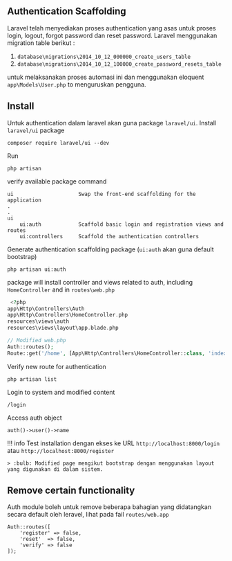 ## Authentication Scaffolding

Laravel telah menyediakan proses authentication yang asas untuk proses login, logout, forgot password dan reset password. Laravel menggunakan migration table berikut : 

1. `database\migrations\2014_10_12_000000_create_users_table` 
2. `database\migrations\2014_10_12_100000_create_password_resets_table` 

untuk melaksanakan proses automasi ini dan menggunakan eloquent `app\Models\User.php` to menguruskan pengguna.

## Install 

Untuk authentication dalam laravel akan guna package `laravel/ui`. Install `laravel/ui` package

    composer require laravel/ui --dev

Run  

    php artisan

verify available package command 

    ui                     Swap the front-end scaffolding for the application
    .
    .
    ui
        ui:auth            Scaffold basic login and registration views and routes
        ui:controllers     Scaffold the authentication controllers

Generate authentication scaffolding package (`ui:auth` akan guna default bootstrap) 

    php artisan ui:auth

package will install controller and views related to auth, including `HomeController` and in `routes\web.php`
 
```php 
 <?php 
app\Http\Controllers\Auth
app\Http\Controllers\HomeController.php
resources\views\auth
resources\views\layout\app.blade.php

// Modified web.php
Auth::routes();
Route::get('/home', [App\Http\Controllers\HomeController::class, 'index'])->name('home');
```

Verify new route for authentication

    php artisan list

Login to system and modified content 

    /login

Access auth object

    auth()->user()->name

!!! info
    Test installation dengan ekses ke URL `http://localhost:8000/login` atau `http://localhost:8000/register`

    > :bulb: Modified page mengikut bootstrap dengan menggunakan layout yang digunakan di dalam sistem.


## Remove certain functionality

Auth module boleh untuk remove beberapa bahagian yang didatangkan secara default oleh leravel, lihat pada fail `routes/web.app` 

    Auth::routes([
        'register' => false,
        'reset'  => false,
        'verify' => false
    ]);
